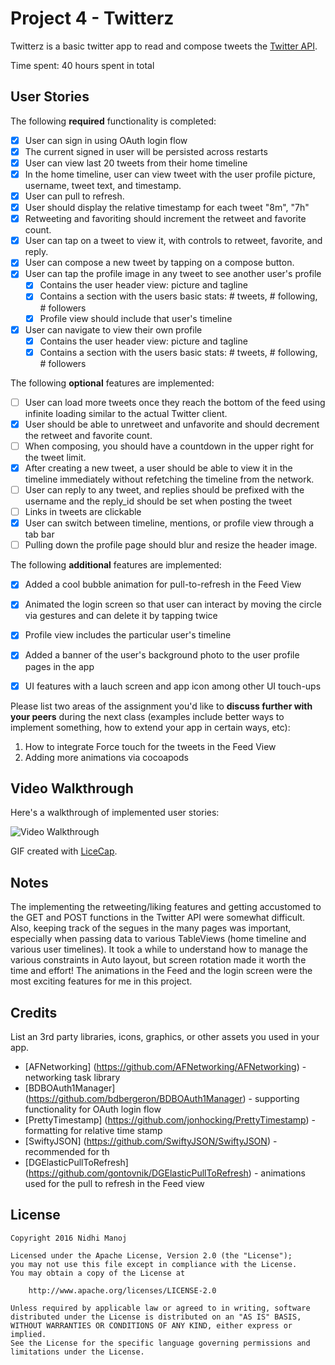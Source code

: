 # Project 4 - Twitterz

Twitterz is a basic twitter app to read and compose tweets the [Twitter API](https://apps.twitter.com/).

Time spent: 40 hours spent in total

## User Stories

The following **required** functionality is completed:

- [x] User can sign in using OAuth login flow
- [x] The current signed in user will be persisted across restarts
- [x] User can view last 20 tweets from their home timeline
- [x] In the home timeline, user can view tweet with the user profile picture, username, tweet text, and timestamp.
- [x] User can pull to refresh.
- [x] User should display the relative timestamp for each tweet "8m", "7h"
- [x] Retweeting and favoriting should increment the retweet and favorite count.
- [x] User can tap on a tweet to view it, with controls to retweet, favorite, and reply.
- [x] User can compose a new tweet by tapping on a compose button.
- [x] User can tap the profile image in any tweet to see another user's profile
   - [x] Contains the user header view: picture and tagline
   - [x] Contains a section with the users basic stats: # tweets, # following, # followers
   - [x] Profile view should include that user's timeline
- [x] User can navigate to view their own profile
   - [x] Contains the user header view: picture and tagline
   - [x] Contains a section with the users basic stats: # tweets, # following, # followers

The following **optional** features are implemented:

- [ ] User can load more tweets once they reach the bottom of the feed using infinite loading similar to the actual Twitter client.
- [x] User should be able to unretweet and unfavorite and should decrement the retweet and favorite count.
- [ ] When composing, you should have a countdown in the upper right for the tweet limit.
- [x] After creating a new tweet, a user should be able to view it in the timeline immediately without refetching the timeline from the network.
- [ ] User can reply to any tweet, and replies should be prefixed with the username and the reply_id should be set when posting the tweet
- [ ] Links in tweets are clickable
- [x] User can switch between timeline, mentions, or profile view through a tab bar
- [ ] Pulling down the profile page should blur and resize the header image.

The following **additional** features are implemented:

- [x] Added a cool bubble animation for pull-to-refresh in the Feed View
- [x] Animated the login screen so that user can interact by moving the circle via gestures and can delete it by tapping twice
- [x] Profile view includes the particular user's timeline
- [x] Added a banner of the user's background photo to the user profile pages in the app
- [x] UI features with a lauch screen and app icon among other UI touch-ups


Please list two areas of the assignment you'd like to **discuss further with your peers** during the next class (examples include better ways to implement something, how to extend your app in certain ways, etc):
1. How to integrate Force touch for the tweets in the Feed View
2. Adding more animations via cocoapods

## Video Walkthrough

Here's a walkthrough of implemented user stories:

<img src='http://i.imgur.com/link/to/your/gif/file.gif' title='Video Walkthrough' width='' alt='Video Walkthrough' />

GIF created with [LiceCap](http://www.cockos.com/licecap/).

## Notes

The implementing the retweeting/liking features and getting accustomed to the GET and POST functions in the Twitter API were somewhat difficult. Also, keeping track of the segues in the many pages was important, especially when passing data to various TableViews (home timeline and various user timelines). It took a while to understand how to manage the various constraints in Auto layout, but screen rotation made it worth the time and effort! The animations in the Feed and the login screen were the most exciting features for me in this project. 

## Credits

List an 3rd party libraries, icons, graphics, or other assets you used in your app.
- [AFNetworking] (https://github.com/AFNetworking/AFNetworking) - networking task library
- [BDBOAuth1Manager] (https://github.com/bdbergeron/BDBOAuth1Manager) - supporting functionality for OAuth login flow
- [PrettyTimestamp] (https://github.com/jonhocking/PrettyTimestamp) - formatting for relative time stamp
- [SwiftyJSON] (https://github.com/SwiftyJSON/SwiftyJSON) - recommended for th
- [DGElasticPullToRefresh] (https://github.com/gontovnik/DGElasticPullToRefresh) - animations used for the pull to refresh in the Feed view


## License

    Copyright 2016 Nidhi Manoj

    Licensed under the Apache License, Version 2.0 (the "License");
    you may not use this file except in compliance with the License.
    You may obtain a copy of the License at

        http://www.apache.org/licenses/LICENSE-2.0

    Unless required by applicable law or agreed to in writing, software
    distributed under the License is distributed on an "AS IS" BASIS,
    WITHOUT WARRANTIES OR CONDITIONS OF ANY KIND, either express or implied.
    See the License for the specific language governing permissions and
    limitations under the License.
